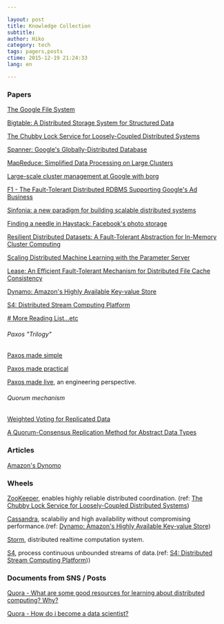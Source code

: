 ```yaml
---

layout: post  
title: Knowledge Collection  
subtitle:   
author: Hiko  
category: tech  
tags: pagers,posts  
ctime: 2015-12-19 21:24:33  
lang: en  

---
```


### Papers


[The Google File System](http://research.google.com/archive/gfs.html)

[Bigtable: A Distributed Storage System for Structured Data](http://research.google.com/archive/bigtable.html)

[The Chubby Lock Service for Loosely-Coupled Distributed Systems](http://research.google.com/archive/chubby.html)

[Spanner: Google's Globally-Distributed Database](http://research.google.com/archive/spanner.html)

[MapReduce: Simplified Data Processing on Large Clusters](http://research.google.com/archive/mapreduce.html)

[Large-scale cluster management at Google with borg](https://research.google.com/pubs/pub43438.html)

[F1 - The Fault-Tolerant Distributed RDBMS Supporting Google's Ad Business](http://research.google.com/pubs/pub38125.html)

[Sinfonia: a new paradigm for building scalable distributed systems](http://www.sosp2007.org/papers/sosp064-aguilera.pdf)

[Finding a needle in Haystack: Facebook's photo storage](https://www.usenix.org/legacy/event/osdi10/tech/full_papers/Beaver.pdf)

[Resilient Distributed Datasets: A Fault-Tolerant Abstraction for In-Memory Cluster Computing](http://www.eecs.berkeley.edu/Pubs/TechRpts/2011/EECS-2011-82.pdf)

[Scaling Distributed Machine Learning with the Parameter Server](https://www.cs.cmu.edu/~muli/file/parameter_server_osdi14.pdf)

[Lease: An Efficient Fault-Tolerant Mechanism for Distributed File Cache Consistency](http://www.cs.cmu.edu/~15-440/READINGS/gray1989.pdf)

[Dynamo: Amazon's Highly Available Key-value Store](http://www.allthingsdistributed.com/files/amazon-dynamo-sosp2007.pdf)

[S4: Distributed Stream Computing Platform](http://cs.brown.edu/~debrabant/cis570-website/papers/s4.pdf)

[# More Reading List...etc](http://www.cs.cmu.edu/~pavlo/courses/fall2013/reading-list.html)

###### Paxos "Trilogy"

[Paxos made simple](http://www.cs.cmu.edu/~15-440/READINGS/paxos-made-simple.pdf)

[Paxos made practical](http://www.cs.cmu.edu/~15-440/READINGS/paxos-made-practical.pdf)

[Paxos made live](http://www.cs.cmu.edu/~15-440/READINGS/paxos-made-live.pdf), an engineering perspective.

###### Quorum mechanism

[Weighted Voting for Replicated Data](http://www.cs.cmu.edu/~15-440/READINGS/gifford79.pdf)

[A Quorum-Consensus Replication Method for Abstract Data Types](http://www.cs.cmu.edu/~15-440/READINGS/herlihy1986.pdf)

### Articles

[Amazon's Dynomo ](http://www.allthingsdistributed.com/2007/10/amazons_dynamo.html)


### Wheels

[ZooKeeper](https://zookeeper.apache.org/), enables highly reliable distributed coordination. (ref: [The Chubby Lock Service for Loosely-Coupled Distributed Systems](http://research.google.com/archive/chubby.html))

[Cassandra](http://cassandra.apache.org/), scalabiliy and high availability without compromising performance.(ref: [Dynamo: Amazon's Highly Available Key-value Store](http://www.allthingsdistributed.com/files/amazon-dynamo-sosp2007.pdf))

[Storm](http://storm.apache.org/), distributed realtime computation system.

[S4](http://incubator.apache.org/s4/), process continuous unbounded streams of data.(ref: [S4: Distributed Stream Computing Platform](http://cs.brown.edu/~debrabant/cis570-website/papers/s4.pdf)))



### Documents from SNS / Posts

[Quora - What are some good resources for learning about distributed computing? Why?](https://www.quora.com/What-are-some-good-resources-for-learning-about-distributed-computing-Why)

[Quora - How do i become a data scientist?](https://www.quora.com/How-can-I-become-a-data-scientist-1?redirected_qid=59455)




